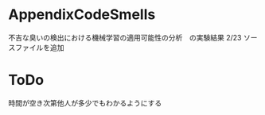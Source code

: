 # AppendixCodeSmells

不吉な臭いの検出における機械学習の適用可能性の分析　の実験結果
2/23 ソースファイルを追加


# ToDo
時間が空き次第他人が多少でもわかるようにする
